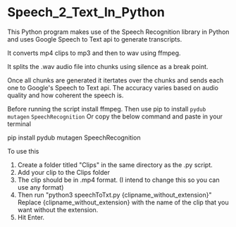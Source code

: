 # Speech_2_Text_In_Python

This Python program makes use of the Speech Recognition library in Python and uses Google Speech to Text api to generate transcripts.

It converts mp4 clips to mp3 and then to wav using ffmpeg.

It splits the .wav audio file into chunks using silence as a break point.

Once all chunks are generated it itertates over the chunks and sends each one to Google's Speech to Text api. The accuracy varies based on audio quality and how coherent the speech is.

Before running the script install ffmpeg.
Then use pip to install `pydub` `mutagen` `SpeechRecognition`
Or copy the below command and paste in your terminal

pip install pydub mutagen SpeechRecognition


To use this
1. Create a folder titled "Clips" in the same directory as the .py script.
2. Add your clip to the Clips folder
3. The clip should be in .mp4 format. (I intend to change this so you can use any format)
4. Then run "python3 speechToTxt.py {clipname_without_extension}"  Replace {clipname_without_extension} with the name of the clip that you want without the  extension.
5. Hit Enter. 
